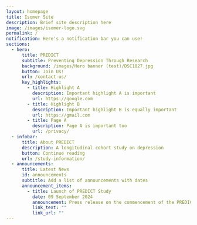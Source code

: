 ```yaml
---
layout: homepage
title: Isomer Site
description: Brief site description here
image: /images/isomer-logo.svg
permalink: /
notification: Here's a notification bar you can use!
sections:
  - hero:
      title: PREDICT
      subtitle: Preventing Depression Through Research
      background: /images/Hero banner (test)/DSC1027.jpg
      button: Join Us!
      url: /contact-us/
      key_highlights:
        - title: Highlight A
          description: Important highlight A is important
          url: https://google.com
        - title: Highlight B
          description: Important highlight B is equally important
          url: https://gmail.com
        - title: Page A
          description: Page A is important too
          url: /privacy/
  - infobar:
      title: About PREDICT
      description: A longitudinal cohort study on depression
      button: Continue reading
      url: /study-information/
  - announcements:
      title: Latest News
      id: announcements
      subtitle: Add a list of announcements with dates
      announcement_items:
        - title: Launch of PREDICT Study
          date: 09 September 2024
          announcement: Press release on the commencement of the PREDICT study.
          link_text: ""
          link_url: ""
---
```

